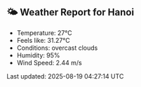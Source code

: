 <!-- WEATHER-START -->
## 🌤 Weather Report for Hanoi

- Temperature: 27°C
- Feels like: 31.27°C
- Conditions: overcast clouds
- Humidity: 95%
- Wind Speed: 2.44 m/s

Last updated: 2025-08-19 04:27:14 UTC
<!-- WEATHER-END -->
